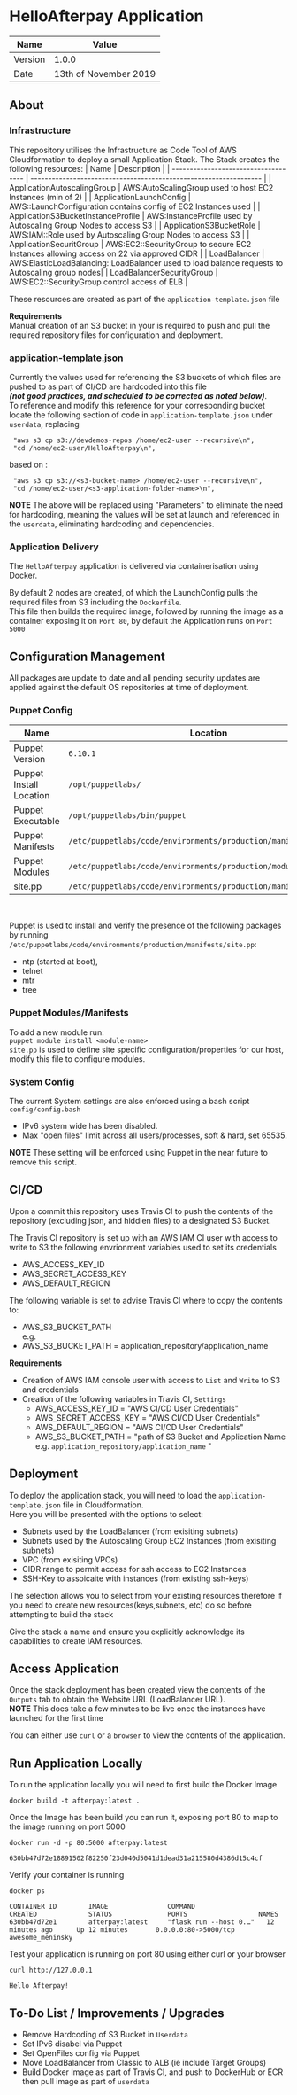 # HelloAfterpay Application 


| Name       | Value        | 
| ---------- | ------------ | 
| Version    | 1.0.0        |
| Date       | 13th of November 2019 |

## About 

### Infrastructure
This repository utilises the Infrastructure as Code Tool of AWS Cloudformation to deploy a small Application Stack.
The Stack creates the following resources:
| Name                                 | Description                                                       | 
| ------------------------------------ | ----------------------------------------------------------------- | 
| ApplicationAutoscalingGroup          | AWS:AutoScalingGroup used to host EC2 Instances (min of 2)        | 
| ApplicationLaunchConfig              | AWS::LaunchConfiguration contains config of EC2 Instances used    | 
| ApplicationS3BucketInstanceProfile   | AWS:InstanceProfile used by Autoscaling Group Nodes to access S3  |
| ApplicationS3BucketRole              | AWS:IAM::Role used by Autoscaling Group Nodes to access S3        |
| ApplicationSecuritGroup              | AWS:EC2::SecurityGroup to secure EC2 Instances allowing access on 22 via approved CIDR |
| LoadBalancer                         | AWS:ElasticLoadBalancing::LoadBalancer used to load balance requests to Autoscaling group nodes|
| LoadBalancerSecurityGroup            | AWS:EC2::SecurityGroup control access of ELB                      |

These resources are created as part of the `application-template.json` file

**Requirements** <br>
Manual creation of an S3 bucket in your is required to push and pull the required repository files for 
configuration and deployment. 

### application-template.json
Currently the values used for referencing the S3 buckets of which files are pushed to as part of CI/CD are hardcoded into this file  
***(not good practices, and scheduled to be corrected as noted below)***. <br>
To reference and modify this reference for your corresponding bucket locate the following section of code in `application-template.json` under `userdata`, replacing 
```
 "aws s3 cp s3://devdemos-repos /home/ec2-user --recursive\n",
 "cd /home/ec2-user/HelloAfterpay\n",
```
based on : <br>
```
 "aws s3 cp s3://<s3-bucket-name> /home/ec2-user --recursive\n",
 "cd /home/ec2-user/<s3-application-folder-name>\n",
```
**NOTE** The above will be replaced using "Parameters" to eliminate the need for hardcoding, meaning the values will be set at launch
and referenced in the `userdata`, eliminating hardcoding and dependencies.

### Application Delivery
The `HelloAfterpay` application is delivered via containerisation using Docker. 

By default 2 nodes are created, of which the LaunchConfig pulls the required files from S3 including the `Dockerfile`. <br>
This file then builds the required image, followed by running the image as a container exposing it on `Port 80`, by default 
the Application runs on `Port 5000` 


## Configuration Management
All packages are update to date and all pending security updates are applied against the default OS repositories at time of deployment.

### Puppet Config
| Name                           | Location                                                          | 
| ------------------------------ | ----------------------------------------------------------------- | 
| Puppet Version                 | `6.10.1`                                                          | 
| Puppet Install Location        | `/opt/puppetlabs/`                                                | 
| Puppet Executable              | `/opt/puppetlabs/bin/puppet `                                     | 
| Puppet Manifests               | `/etc/puppetlabs/code/environments/production/manifests `         | 
| Puppet Modules                 | `/etc/puppetlabs/code/environments/production/modules `           | 
| site.pp                        | `/etc/puppetlabs/code/environments/production/manifests/site.pp ` | 

<br>

Puppet is used to install and verify the presence of the following packages by running `/etc/puppetlabs/code/environments/production/manifests/site.pp`: <br> 
- ntp (started at boot), 
- telnet 
- mtr 
- tree

### Puppet Modules/Manifests
To add a new module run: <br>
`puppet module install <module-name>` <br>
`site.pp` is used to define site specific configuration/properties for our host, modify this file to configure modules.

### System Config 
The current System settings are also enforced using a bash script `config/config.bash` 
- IPv6 system wide has been disabled.
- Max "open files" limit across all users/processes, soft & hard, set 65535.

**NOTE**  These setting will be enforced using Puppet in the near future to remove this script.

## CI/CD 
Upon a commit this repository uses Travis CI to push the contents of the repository (excluding json, and hiddien files)
to a designated S3 Bucket. 

The Travis CI repository is set up with an AWS IAM CI user with access to write to S3 the following envrionment variables used to set its 
credentials <br>
- AWS_ACCESS_KEY_ID
- AWS_SECRET_ACCESS_KEY
- AWS_DEFAULT_REGION

The following variable is set to advise Travis CI where to copy the contents to: <br>
- AWS_S3_BUCKET_PATH <br>
e.g. <br>
- AWS_S3_BUCKET_PATH = application_repository/application_name

**Requirements** <br>
- Creation of AWS IAM console user with access to `List` and `Write` to S3 and credentials
- Creation of the following variables in Travis CI, `Settings`  
  - AWS_ACCESS_KEY_ID = "AWS CI/CD User Credentials"
  - AWS_SECRET_ACCESS_KEY = "AWS CI/CD User Credentials"
  - AWS_DEFAULT_REGION = "AWS CI/CD User Credentials"
  - AWS_S3_BUCKET_PATH = "path of S3 Bucket and Application Name e.g. `application_repository/application_name` "


## Deployment
To deploy the application stack, you will need to load the `application-template.json` file in Cloudformation. <br>
Here you will be presented with the options to select:
- Subnets used by the LoadBalancer (from exisiting subnets)
- Subnets used by the Autoscaling Group EC2 Instances (from exisiting subnets)
- VPC (from exisiting VPCs)
- CIDR range to permit access for ssh access to EC2 Instances
- SSH-Key to assoicaite with instances (from existing ssh-keys)
  
 The selection allows you to select from your existing resources therefore if you need to create new resources(keys,subnets, etc) do so before 
 attempting to build the stack

 Give the stack a name and ensure you explicitly acknowledge its capabilities to create IAM resources.

## Access Application 
 Once the stack deployment has been created view the contents of the `Outputs`  tab to obtain the Website URL (LoadBalancer URL).<br>
 **NOTE** This does take a few minutes to be live once the instances have launched for the first time<br>

 You can either use `curl` or a `browser` to view the contents of the application. 


## Run Application Locally
To run the application locally you will need to first build the Docker Image 

```
docker build -t afterpay:latest .
```

Once the Image has been build you can run it, exposing port 80 to map to the image running on port 5000
```
docker run -d -p 80:5000 afterpay:latest

630bb47d72e18891502f82250f23d040d5041d1dead31a215580d4386d15c4cf
```

Verify your container is running
```
docker ps

CONTAINER ID        IMAGE               COMMAND                  CREATED             STATUS              PORTS                  NAMES
630bb47d72e1        afterpay:latest     "flask run --host 0.…"   12 minutes ago      Up 12 minutes       0.0.0.0:80->5000/tcp   awesome_meninsky

```
Test your application is running on port 80 using either curl or your browser
```
curl http://127.0.0.1

Hello Afterpay!
```

## To-Do List / Improvements / Upgrades
- Remove Hardcoding of S3 Bucket in `Userdata`
- Set IPv6 disabel via Puppet 
- Set OpenFiles config via Puppet
- Move LoadBalancer from Classic to ALB (ie include Target Groups)
- Build Docker Image as part of Travis CI, and push to DockerHub or ECR then pull image as part of `userdata`
